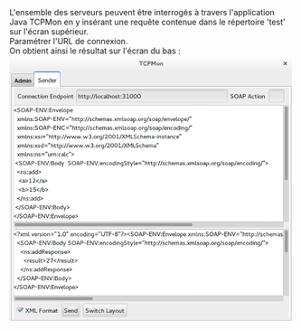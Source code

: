 <HTML>
<BODY>
L'ensemble des serveurs peuvent être interrogés à travers l'application Java TCPMon en y insérant une requête contenue dans le répertoire 'test' sur l'écran supérieur.<br>
Paramétrer l'URL de connexion.<br>
On obtient ainsi le résultat sur l'écran du bas :<br>
<img SRC="pics/tcpmon.png">
</BODY>
</HTML>



